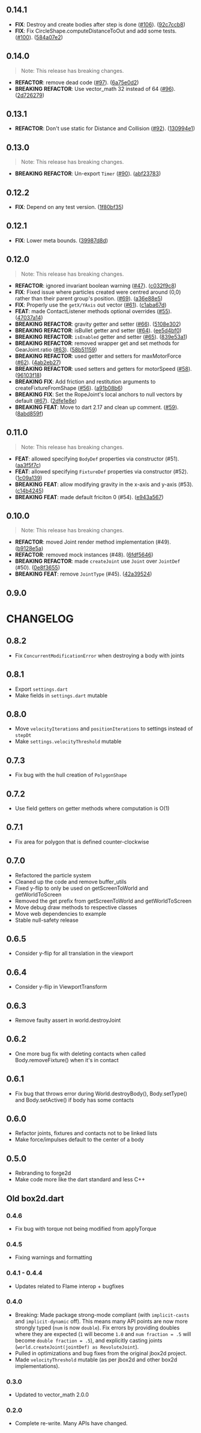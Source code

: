 ## 0.14.1

 - **FIX**: Destroy and create bodies after step is done ([#106](https://github.com/flame-engine/forge2d/issues/106)). ([92c7ccb8](https://github.com/flame-engine/forge2d/commit/92c7ccb85774a86a1f0656226e06a2504cdd47a6))
 - **FIX**: Fix CircleShape.computeDistanceToOut and add some tests. ([#100](https://github.com/flame-engine/forge2d/issues/100)). ([584a07e2](https://github.com/flame-engine/forge2d/commit/584a07e261573fbc2d9e39590b0d20eea74d733a))

## 0.14.0

> Note: This release has breaking changes.

 - **REFACTOR**: remove dead code ([#97](https://github.com/flame-engine/forge2d/issues/97)). ([6a75e0d2](https://github.com/flame-engine/forge2d/commit/6a75e0d2d4452bed3bfe6dbe35f84af9acebff76))
 - **BREAKING** **REFACTOR**: Use vector_math 32 instead of 64 ([#96](https://github.com/flame-engine/forge2d/issues/96)). ([2d726279](https://github.com/flame-engine/forge2d/commit/2d72627937e6b8dca672ed4dbc2de16577400623))

## 0.13.1

 - **REFACTOR**: Don't use static for Distance and Collision  ([#92](https://github.com/flame-engine/forge2d/issues/92)). ([130994e1](https://github.com/flame-engine/forge2d/commit/130994e1f109071c690d4a8a970b28e106d9625e))

## 0.13.0

> Note: This release has breaking changes.

 - **BREAKING** **REFACTOR**: Un-export `Timer` ([#90](https://github.com/flame-engine/forge2d/issues/90)). ([abf23783](https://github.com/flame-engine/forge2d/commit/abf23783c1d5dc3de6db2751f0d080816f76df20))

## 0.12.2

 - **FIX**: Depend on any test version. ([1f80bf35](https://github.com/flame-engine/forge2d/commit/1f80bf35c84cec53a35bbf308c29810086597771))

## 0.12.1

 - **FIX**: Lower meta bounds. ([39987d8d](https://github.com/flame-engine/forge2d/commit/39987d8d1a6b88f286d0e0cae109bba55be1159e))

## 0.12.0

> Note: This release has breaking changes.

 - **REFACTOR**: ignored invariant boolean warning ([#47](https://github.com/flame-engine/forge2d/issues/47)). ([c032f9c8](https://github.com/flame-engine/forge2d/commit/c032f9c8b14521cf5fde87974696dd741a4cbb36))
 - **FIX**: Fixed issue where particles created were centred around (0,0) rather than their parent group's position. ([#69](https://github.com/flame-engine/forge2d/issues/69)). ([a36e88e5](https://github.com/flame-engine/forge2d/commit/a36e88e5d611c9b63ceb9aed7881e6f46e92a483))
 - **FIX**: Properly use the `getX/YAxis` out vector ([#61](https://github.com/flame-engine/forge2d/issues/61)). ([c1aba67d](https://github.com/flame-engine/forge2d/commit/c1aba67d950d38838155fba5abee8b2df477c7b8))
 - **FEAT**: made ContactListener methods optional overrides ([#55](https://github.com/flame-engine/forge2d/issues/55)). ([47037a14](https://github.com/flame-engine/forge2d/commit/47037a140d2c2dd3cfa64aeb7c9299a134afcb42))
 - **BREAKING** **REFACTOR**: gravity getter and setter ([#66](https://github.com/flame-engine/forge2d/issues/66)). ([5108e302](https://github.com/flame-engine/forge2d/commit/5108e30217a55bd04c2a63ea053975c42fef5ad6))
 - **BREAKING** **REFACTOR**: isBullet getter and setter ([#64](https://github.com/flame-engine/forge2d/issues/64)). ([ee5d4bf0](https://github.com/flame-engine/forge2d/commit/ee5d4bf056e566eae81324971e2306a5ed970f45))
 - **BREAKING** **REFACTOR**: `isEnabled` getter and setter ([#65](https://github.com/flame-engine/forge2d/issues/65)). ([839e53a1](https://github.com/flame-engine/forge2d/commit/839e53a1e73ceb4826cd774df89da7b22025652b))
 - **BREAKING** **REFACTOR**: removed wrapper get and set methods for GearJoint.ratio ([#63](https://github.com/flame-engine/forge2d/issues/63)). ([58b51159](https://github.com/flame-engine/forge2d/commit/58b511599f83ec767faf3913a12612872c961c0f))
 - **BREAKING** **REFACTOR**: used getter and setters for maxMotorForce ([#62](https://github.com/flame-engine/forge2d/issues/62)). ([4ab2eb27](https://github.com/flame-engine/forge2d/commit/4ab2eb2738e2be62f0ee411a51742c5ce65686b3))
 - **BREAKING** **REFACTOR**: used setters and getters for motorSpeed ([#58](https://github.com/flame-engine/forge2d/issues/58)). ([96103f18](https://github.com/flame-engine/forge2d/commit/96103f180df30d17b3ab3c9309927e35df67bb96))
 - **BREAKING** **FIX**: Add friction and restitution arguments to createFixtureFromShape ([#56](https://github.com/flame-engine/forge2d/issues/56)). ([a91b08b6](https://github.com/flame-engine/forge2d/commit/a91b08b6e7d6083eedf270a1c0d77a29b75c9263))
 - **BREAKING** **FIX**: Set the RopeJoint's local anchors to null vectors by default ([#67](https://github.com/flame-engine/forge2d/issues/67)). ([2dfe1e8e](https://github.com/flame-engine/forge2d/commit/2dfe1e8e82a25b5dd352638fcc7d284190cd25d1))
 - **BREAKING** **FEAT**: Move to dart 2.17 and clean up comment. ([#59](https://github.com/flame-engine/forge2d/issues/59)). ([8abd859f](https://github.com/flame-engine/forge2d/commit/8abd859fc7b0fe721e8941cdc1f2dcd1ba60204f))

## 0.11.0

> Note: This release has breaking changes.

 - **FEAT**: allowed specifying `BodyDef` properties via constructor (#51). ([aa3f5f7c](https://github.com/flame-engine/forge2d/commit/aa3f5f7cd604f1c7e3a8d90622dea812e3c63566))
 - **FEAT**: allowed specifying `FixtureDef` properties via constructor (#52). ([1c09a139](https://github.com/flame-engine/forge2d/commit/1c09a1395deb97b53638791238ab094870a201b8))
 - **BREAKING** **FEAT**: allow modifying gravity in the x-axis and y-axis (#53). ([c14b4245](https://github.com/flame-engine/forge2d/commit/c14b4245bd86f78418eb38a20ba0f0a62061af4f))
 - **BREAKING** **FEAT**: made default friciton 0 (#54). ([e943a567](https://github.com/flame-engine/forge2d/commit/e943a567483510dcebd08bc8e5d4b53366670c67))

## 0.10.0

> Note: This release has breaking changes.

 - **REFACTOR**: moved Joint render method implementation (#49). ([b9128e5a](https://github.com/flame-engine/forge2d/commit/b9128e5a589140b596cf377faeaaf1140ada3c9e))
 - **REFACTOR**: removed mock instances (#48). ([6fdf5646](https://github.com/flame-engine/forge2d/commit/6fdf5646a36b2749481269bfc56a0b88f35516c3))
 - **BREAKING** **REFACTOR**: made `createJoint` use `Joint` over `JointDef` (#50). ([0e8f3655](https://github.com/flame-engine/forge2d/commit/0e8f3655b75d1c7c516b0ac79c7b6bde54fd3fcf))
 - **BREAKING** **FEAT**: remove `JointType` (#45). ([42a39524](https://github.com/flame-engine/forge2d/commit/42a395241bb9c70932a1bbf6e84f936b52965d35))

## 0.9.0

# CHANGELOG

## 0.8.2
 - Fix `ConcurrentModificationError` when destroying a body with joints

## 0.8.1
 - Export `settings.dart`
 - Make fields in `settings.dart` mutable

## 0.8.0
 - Move `velocityIterations` and `positionIterations` to settings instead of `stepDt`
 - Make `settings.velocityThreshold` mutable

## 0.7.3
 - Fix bug with the hull creation of `PolygonShape`

## 0.7.2
 - Use field getters on getter methods where computation is O(1)

## 0.7.1
 - Fix area for polygon that is defined counter-clockwise

## 0.7.0
 - Refactored the particle system
 - Cleaned up the code and remove buffer_utils
 - Fixed y-flip to only be used on getScreenToWorld and getWorldToScreen
 - Removed the get prefix from getScreenToWorld and getWorldToScreen
 - Move debug draw methods to respective classes
 - Move web dependencies to example
 - Stable null-safety release

## 0.6.5
 - Consider y-flip for all translation in the viewport
 
## 0.6.4
 - Consider y-flip in ViewportTransform

## 0.6.3
 - Remove faulty assert in world.destroyJoint

## 0.6.2
 - One more bug fix with deleting contacts when called Body.removeFixture() when it's in contact

## 0.6.1
 - Fix bug that throws error during World.destroyBody(), Body.setType() and Body.setActive() if body has some contacts

## 0.6.0
 - Refactor joints, fixtures and contacts not to be linked lists
 - Make force/impulses default to the center of a body

## 0.5.0
 - Rebranding to forge2d
 - Make code more like the dart standard and less C++

## Old box2d.dart

### 0.4.6
* Fix bug with torque not being modified from applyTorque

### 0.4.5
* Fixing warnings and formatting

### 0.4.1 - 0.4.4
* Updates related to Flame interop + bugfixes

### 0.4.0

* Breaking: Made package strong-mode compliant 
  (with `implicit-casts` and `implicit-dynamic` off). This means many API points
  are now more strongly typed (`num` is now `double`). Fix errors by providing
  doubles where they are expected (`1` will become `1.0` and 
  `num fraction = .5` will become `double fraction = .5`), and explicitly 
  casting joints (`world.createJoint(jointDef) as RevoluteJoint`).
* Pulled in optimizations and bug fixes from the original jbox2d project.
* Made `velocityThreshold` mutable (as per jbox2d and other box2d 
  implementations).

### 0.3.0

* Updated to vector\_math 2.0.0

### 0.2.0

* Complete re-write. Many APIs have changed.
